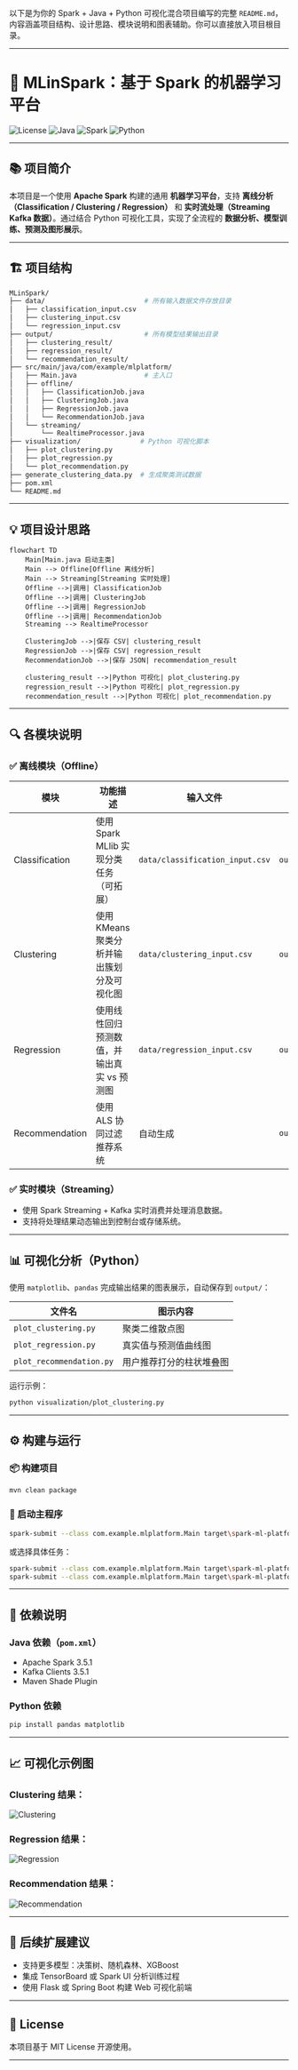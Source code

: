 以下是为你的 Spark + Java + Python 可视化混合项目编写的完整 `README.md`，内容涵盖项目结构、设计思路、模块说明和图表辅助。你可以直接放入项目根目录。

---

# 🚀 MLinSpark：基于 Spark 的机器学习平台

![License](https://img.shields.io/badge/license-MIT-green)
![Java](https://img.shields.io/badge/java-1.8-blue)
![Spark](https://img.shields.io/badge/spark-3.5.1-orange)
![Python](https://img.shields.io/badge/python-3.10-yellow)

---

## 📚 项目简介

本项目是一个使用 **Apache Spark** 构建的通用 **机器学习平台**，支持 **离线分析（Classification / Clustering / Regression）** 和 **实时流处理（Streaming Kafka 数据）**。通过结合 Python 可视化工具，实现了全流程的 **数据分析、模型训练、预测及图形展示**。

---

## 🏗️ 项目结构

```bash
MLinSpark/
├── data/                         # 所有输入数据文件存放目录
│   ├── classification_input.csv
│   ├── clustering_input.csv
│   └── regression_input.csv
├── output/                       # 所有模型结果输出目录
│   ├── clustering_result/
│   ├── regression_result/
│   └── recommendation_result/
├── src/main/java/com/example/mlplatform/
│   ├── Main.java                 # 主入口
│   ├── offline/
│   │   ├── ClassificationJob.java
│   │   ├── ClusteringJob.java
│   │   ├── RegressionJob.java
│   │   └── RecommendationJob.java
│   └── streaming/
│       └── RealtimeProcessor.java
├── visualization/               # Python 可视化脚本
│   ├── plot_clustering.py
│   ├── plot_regression.py
│   └── plot_recommendation.py
├── generate_clustering_data.py  # 生成聚类测试数据
├── pom.xml
└── README.md
```

---

## 💡 项目设计思路

```mermaid
flowchart TD
    Main[Main.java 启动主类]
    Main --> Offline[Offline 离线分析]
    Main --> Streaming[Streaming 实时处理]
    Offline -->|调用| ClassificationJob
    Offline -->|调用| ClusteringJob
    Offline -->|调用| RegressionJob
    Offline -->|调用| RecommendationJob
    Streaming --> RealtimeProcessor

    ClusteringJob -->|保存 CSV| clustering_result
    RegressionJob -->|保存 CSV| regression_result
    RecommendationJob -->|保存 JSON| recommendation_result

    clustering_result -->|Python 可视化| plot_clustering.py
    regression_result -->|Python 可视化| plot_regression.py
    recommendation_result -->|Python 可视化| plot_recommendation.py
```

---

## 🔍 各模块说明

### ✅ 离线模块（Offline）

| 模块             | 功能描述                       | 输入文件                            | 输出目录                            |
| -------------- | -------------------------- | ------------------------------- | ------------------------------- |
| Classification | 使用 Spark MLlib 实现分类任务（可拓展） | `data/classification_input.csv` | `output/classification_result/` |
| Clustering     | 使用 KMeans 聚类分析并输出簇划分及可视化图  | `data/clustering_input.csv`     | `output/clustering_result/`     |
| Regression     | 使用线性回归预测数值，并输出真实 vs 预测图    | `data/regression_input.csv`     | `output/regression_result/`     |
| Recommendation | 使用 ALS 协同过滤推荐系统            | 自动生成                            | `output/recommendation_result/` |

### ✅ 实时模块（Streaming）

* 使用 Spark Streaming + Kafka 实时消费并处理消息数据。
* 支持将处理结果动态输出到控制台或存储系统。

---

## 📊 可视化分析（Python）

使用 `matplotlib`、`pandas` 完成输出结果的图表展示，自动保存到 `output/`：

| 文件名                      | 图示内容         |
| ------------------------ | ------------ |
| `plot_clustering.py`     | 聚类二维散点图      |
| `plot_regression.py`     | 真实值与预测值曲线图   |
| `plot_recommendation.py` | 用户推荐打分的柱状堆叠图 |

运行示例：

```bash
python visualization/plot_clustering.py
```

---

## ⚙️ 构建与运行

### 📦 构建项目

```bash
mvn clean package
```

### 🚀 启动主程序

```bash
spark-submit --class com.example.mlplatform.Main target\spark-ml-platform-1.0.jar offline 
```

或选择具体任务：

```bash
spark-submit --class com.example.mlplatform.Main target\spark-ml-platform-1.0.jar offline-recommendation
spark-submit --class com.example.mlplatform.Main target\spark-ml-platform-1.0.jar offline-clustering
```

---

## 📌 依赖说明

### Java 依赖（`pom.xml`）

* Apache Spark 3.5.1
* Kafka Clients 3.5.1
* Maven Shade Plugin

### Python 依赖

```bash
pip install pandas matplotlib
```

---

## 📈 可视化示例图

### Clustering 结果：

![Clustering](output/clustering_plot.png)

### Regression 结果：

![Regression](output/regression_plot.png)

### Recommendation 结果：

![Recommendation](output/recommendation_plot.png)

---

## 🧠 后续扩展建议

* 支持更多模型：决策树、随机森林、XGBoost
* 集成 TensorBoard 或 Spark UI 分析训练过程
* 使用 Flask 或 Spring Boot 构建 Web 可视化前端

---

## 📄 License

本项目基于 MIT License 开源使用。

---



